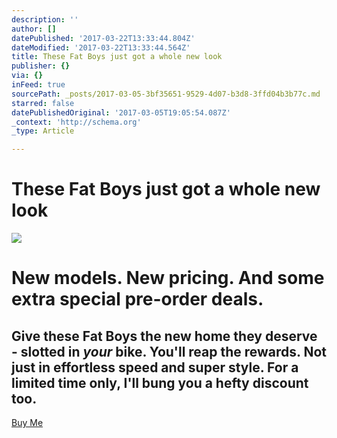 ```yaml
---
description: ''
author: []
datePublished: '2017-03-22T13:33:44.804Z'
dateModified: '2017-03-22T13:33:44.564Z'
title: These Fat Boys just got a whole new look
publisher: {}
via: {}
inFeed: true
sourcePath: _posts/2017-03-05-3bf35651-9529-4d07-b3d8-3ffd04b3b77c.md
starred: false
datePublishedOriginal: '2017-03-05T19:05:54.087Z'
_context: 'http://schema.org'
_type: Article

---
```

# These Fat Boys just got a whole new look
![](https://the-grid-user-content.s3-us-west-2.amazonaws.com/6ac5afab-85d5-4c07-8b11-e95be94eedbd.jpg)

# New models. New pricing. And some extra special pre-order deals.

## Give these Fat Boys the new home they deserve - slotted in _your_ bike. You'll reap the rewards. Not just in effortless speed and super style. For a limited time only, I'll bung you a hefty discount too.
[Buy Me][0]

[0]: http://ridefullgas.com/dm8-series-engineered-for-25mm-tyres/